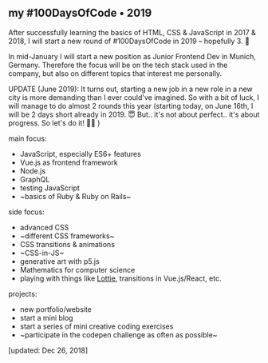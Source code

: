 ## my #100DaysOfCode • 2019

After successfully learning the basics of HTML, CSS & JavaScript in 2017 & 2018, I will start a new round of #100DaysOfCode in 2019 – hopefully 3. 🙂

In mid-January I will start a new position as Junior Frontend Dev in Munich, Germany. Therefore the focus will be on the tech stack used in the company, but also on different topics that interest me personally.

UPDATE (June 2019): It turns out, starting a new job in a new role in a new city is more demanding than I ever could've imagined. So with a bit of luck, I will manage to do almost 2 rounds this year (starting today, on June 16th, I will be 2 days short already in 2019. 😇 But.. it's not about perfect.. it's about progress. So let's do it! 💪🙂 )

main focus:
* JavaScript, especially ES6+ features
* Vue.js as frontend framework
* Node.js
* GraphQL
* testing JavaScript
* ~basics of Ruby & Ruby on Rails~

side focus:
* advanced CSS
* ~different CSS frameworks~
* CSS transitions & animations
* ~CSS-in-JS~
* generative art with p5.js
* Mathematics for computer science
* playing with things like [Lottie](https://airbnb.design/lottie/), transitions in Vue.js/React, etc.

projects:
* new portfolio/website
* start a mini blog
* start a series of mini creative coding exercises
* ~participate in the codepen challenge as often as possible~

\[updated: Dec 26, 2018]
